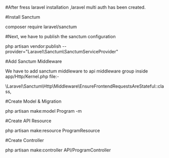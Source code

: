 #After fress laravel installation ,laravel multi auth has been created.

#Install Sanctum

composer require laravel/sanctum

#Next, we have to publish the sanctum configuration

php artisan vendor:publish --provider="Laravel\Sanctum\SanctumServiceProvider"

#Add Sanctum Middleware

We have to add sanctum middleware to api middleware group inside app/Http/Kernel.php file:-

 \Laravel\Sanctum\Http\Middleware\EnsureFrontendRequestsAreStateful::class,


 #Create Model & Migration


 php artisan make:model Program -m


 #Create API Resource

 php artisan make:resource ProgramResource

 #Create Controller

php artisan make:controller API/ProgramController

